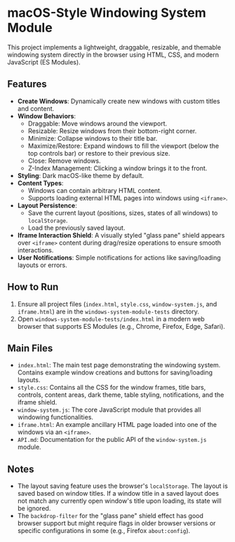 # macOS-Style Windowing System Module

This project implements a lightweight, draggable, resizable, and themable windowing system directly in the browser using HTML, CSS, and modern JavaScript (ES Modules).

## Features

*   **Create Windows**: Dynamically create new windows with custom titles and content.
*   **Window Behaviors**: 
    *   Draggable: Move windows around the viewport.
    *   Resizable: Resize windows from their bottom-right corner.
    *   Minimize: Collapse windows to their title bar.
    *   Maximize/Restore: Expand windows to fill the viewport (below the top controls bar) or restore to their previous size.
    *   Close: Remove windows.
    *   Z-Index Management: Clicking a window brings it to the front.
*   **Styling**: Dark macOS-like theme by default.
*   **Content Types**:
    *   Windows can contain arbitrary HTML content.
    *   Supports loading external HTML pages into windows using `<iframe>`.
*   **Layout Persistence**: 
    *   Save the current layout (positions, sizes, states of all windows) to `localStorage`.
    *   Load the previously saved layout.
*   **Iframe Interaction Shield**: A visually styled "glass pane" shield appears over `<iframe>` content during drag/resize operations to ensure smooth interactions.
*   **User Notifications**: Simple notifications for actions like saving/loading layouts or errors.

## How to Run

1.  Ensure all project files (`index.html`, `style.css`, `window-system.js`, and `iframe.html`) are in the `windows-system-module-tests` directory.
2.  Open `windows-system-module-tests/index.html` in a modern web browser that supports ES Modules (e.g., Chrome, Firefox, Edge, Safari).

## Main Files

*   `index.html`: The main test page demonstrating the windowing system. Contains example window creations and buttons for saving/loading layouts.
*   `style.css`: Contains all the CSS for the window frames, title bars, controls, content areas, dark theme, table styling, notifications, and the iframe shield.
*   `window-system.js`: The core JavaScript module that provides all windowing functionalities.
*   `iframe.html`: An example ancillary HTML page loaded into one of the windows via an `<iframe>`.
*   `API.md`: Documentation for the public API of the `window-system.js` module.

## Notes

*   The layout saving feature uses the browser's `localStorage`. The layout is saved based on window titles. If a window title in a saved layout does not match any currently open window's title upon loading, its state will be ignored.
*   The `backdrop-filter` for the "glass pane" shield effect has good browser support but might require flags in older browser versions or specific configurations in some (e.g., Firefox `about:config`). 